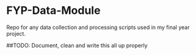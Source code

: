 # FYP-Data-Module

Repo for any data collection and processing scripts used in my final year project.

##TODO: Document, clean and write this all up properly
